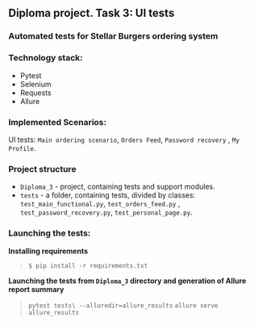 ##  Diploma project. Task 3: UI tests

### Automated tests for Stellar Burgers ordering system

### Technology stack:

* Pytest
* Selenium
* Requests
* Allure

### Implemented Scenarios:

UI tests: `Main ordering scenario`, `Orders Feed`, `Password recovery`
, `My Profile`.

### Project structure

- `Diploma_3` - project, containing tests and support modules.
- `tests` - a folder, containing tests, divided by classes: `test_main_functional.py`, `test_orders_feed.py`
  , `test_password_recovery.py`, `test_personal_page.py`.

### Launching the tests:

**Installing requirements**

> `$ pip install -r requirements.txt`

**Launching the tests from `Diploma_3` directory and generation of Allure report summary**

> `pytest tests\ --alluredir=allure_results`
> `allure serve allure_results`
